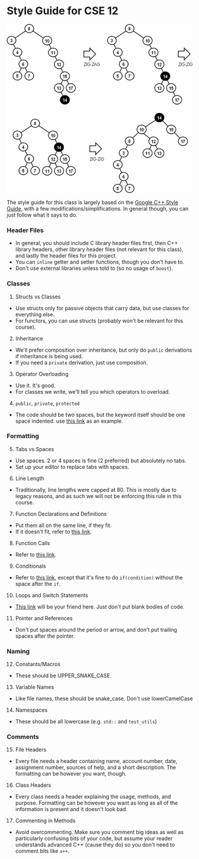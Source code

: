 # Style Guide for CSE 12

![splay tree](images/splay.png)

The style guide for this class is largely based on the [Google C++ Style Guide](https://google.github.io/styleguide/cppguide.html),
with a few modifications/simplifications. In general though, you can just follow what it says to do.

### Header Files
  * In general, you should include C library header files first, then C++ library headers, other library header files
    (not relevant for this class), and lastly the header files for this project.
  * You can `inline` getter and setter functions, though you don't have to.
  * Don't use external libraries unless told to (so no usage of `boost`).

### Classes
1. Structs vs Classes
  * Use structs only for passive objects that carry data, but use classes for everything else.
  * For functors, you can use structs (probably won't be relevant for this course).
2. Inheritance
  * We'll prefer composition over inheritance, but only do `public` derivations if inheritance is being used.
  * If you need a `private` derivation, just use composition.
3. Operator Overloading
  * Use it. It's good.
  * For classes we write, we'll tell you which operators to overload.
4. `public`, `private`, `protected`
  * The code should be two spaces, but the keyword itself should be one space indented.
      use [this link](https://google.github.io/styleguide/cppguide.html#Class_Format) as an example.

### Formatting
5. Tabs vs Spaces
  * Use spaces. 2 or 4 spaces is fine (2 preferred) but absolutely no tabs.
  * Set up your editor to replace tabs with spaces.
6. Line Length
  * Traditionally, line lengths were capped at 80. This is mostly due to legacy
    reasons, and as such we will not be enforcing this rule in this course.
7. Function Declarations and Definitions
  * Put them all on the same line, if they fit.
  * If it doesn't fit, refer to [this link](https://google.github.io/styleguide/cppguide.html#Function_Declarations_and_Definitions).
8. Function Calls
  * Refer to [this link](https://google.github.io/styleguide/cppguide.html#Function_Calls).
9.  Conditionals
  * Refer to [this link](https://google.github.io/styleguide/cppguide.html#Conditionals), except that it's fine to do `if(condition)` without the space after the `if`.
10. Loops and Switch Statements
  * [This link](https://google.github.io/styleguide/cppguide.html#Loops_and_Switch_Statements) will be your friend here. Just don't put blank bodies of code.
11. Pointer and References
  * Don't put spaces around the period or arrow, and don't put trailing spaces after the pointer.

### Naming
12. Constants/Macros
  * These should be UPPER_SNAKE_CASE.
13. Variable Names
  * Like file names, these should be snake_case. Don't use lowerCamelCase
14. Namespaces
  * These should be all lowercase (e.g. `std::` and `test_utils`)

### Comments
15. File Headers
  * Every file needs a header containing name, account number, date, assignment number, sources of help, and a short description. The formatting can be however you want, though. 
16. Class Headers
  * Every class needs a header explaining the usage, methods, and purpose. Formatting can be however you want as long as all of the information is present and it doesn't look bad.
17. Commenting in Methods
  * Avoid overcommenting. Make sure you comment big ideas as well as particularly confusing bits of your code, but assume your reader understands advanced C++ (cause they do) so you don't need to comment bits like `x++`.
